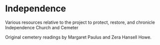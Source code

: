 # Independence
Various resources relative to the project to protect, restore, and chronicle Independence Church and Cemeter

Original cemetery readings by Margaret Paulus and Zera Hansell Howe.
